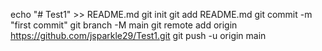 echo "# Test1" >> README.md
git init
git add README.md
git commit -m "first commit"
git branch -M main
git remote add origin https://github.com/jsparkle29/Test1.git
git push -u origin main
